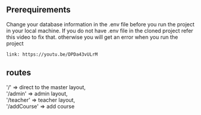 ## Prerequirements

Change your database information in the .env file before you run the project in your local machine.
If you do not have .env file in the cloned project refer this video to fix that. otherwise you will get an error when you run the project

    link: https://youtu.be/DPDa43vULrM


## routes
  '/' => direct to the master layout,  
  '/admin' => admin layout,  
  '/teacher' => teacher layout,  
  '/addCourse' => add course
  
